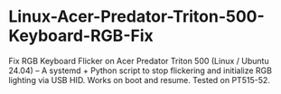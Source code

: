 # Linux-Acer-Predator-Triton-500-Keyboard-RGB-Fix
Fix RGB Keyboard Flicker on Acer Predator Triton 500 (Linux / Ubuntu 24.04) – A systemd + Python script to stop flickering and initialize RGB lighting via USB HID. Works on boot and resume. Tested on PT515-52.
